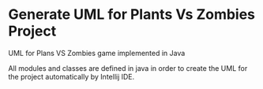# Generate UML for Plants Vs Zombies Project

UML for Plans VS Zombies game implemented in Java

All modules and classes are defined in java in order to create the UML for the project automatically by Intellij IDE.
